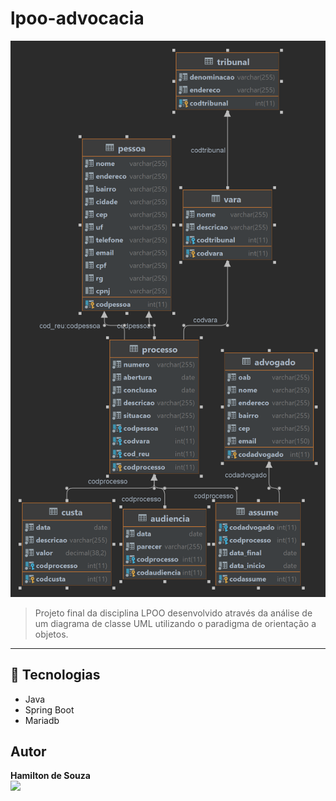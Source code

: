 # lpoo-advocacia

<img src="./advogado.png" alt="Demonstração do diagrama a qual o projeto foi baseado">

> Projeto final da disciplina LPOO desenvolvido através da análise de um diagrama de classe UML utilizando o paradigma de orientação a objetos.

<hr>

## 🧪 Tecnologias

- Java
- Spring Boot
- Mariadb

## Autor

<strong> Hamilton de Souza </strong>
<br>
<a href="https://www.linkedin.com/in/hamilton-de-souza/" target="_blank"><img src="https://img.shields.io/badge/Linkedin-blue?style=for-the-badge&logo=Linkedin"></a>
